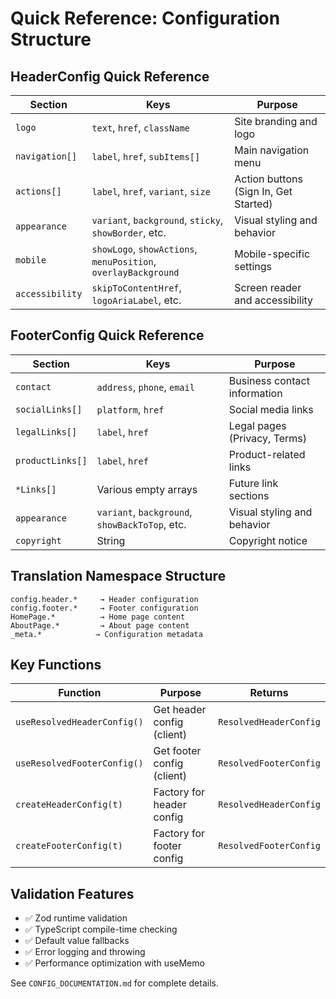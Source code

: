 # Quick Reference: Configuration Structure

## HeaderConfig Quick Reference

| Section | Keys | Purpose |
|---------|------|---------|
| `logo` | `text`, `href`, `className` | Site branding and logo |
| `navigation[]` | `label`, `href`, `subItems[]` | Main navigation menu |
| `actions[]` | `label`, `href`, `variant`, `size` | Action buttons (Sign In, Get Started) |
| `appearance` | `variant`, `background`, `sticky`, `showBorder`, etc. | Visual styling and behavior |
| `mobile` | `showLogo`, `showActions`, `menuPosition`, `overlayBackground` | Mobile-specific settings |
| `accessibility` | `skipToContentHref`, `logoAriaLabel`, etc. | Screen reader and accessibility |

## FooterConfig Quick Reference

| Section | Keys | Purpose |
|---------|------|---------|
| `contact` | `address`, `phone`, `email` | Business contact information |
| `socialLinks[]` | `platform`, `href` | Social media links |
| `legalLinks[]` | `label`, `href` | Legal pages (Privacy, Terms) |
| `productLinks[]` | `label`, `href` | Product-related links |
| `*Links[]` | Various empty arrays | Future link sections |
| `appearance` | `variant`, `background`, `showBackToTop`, etc. | Visual styling and behavior |
| `copyright` | String | Copyright notice |

## Translation Namespace Structure

```
config.header.*     → Header configuration
config.footer.*     → Footer configuration
HomePage.*          → Home page content
AboutPage.*         → About page content
_meta.*            → Configuration metadata
```

## Key Functions

| Function | Purpose | Returns |
|----------|---------|---------|
| `useResolvedHeaderConfig()` | Get header config (client) | `ResolvedHeaderConfig` |
| `useResolvedFooterConfig()` | Get footer config (client) | `ResolvedFooterConfig` |
| `createHeaderConfig(t)` | Factory for header config | `ResolvedHeaderConfig` |
| `createFooterConfig(t)` | Factory for footer config | `ResolvedFooterConfig` |

## Validation Features

- ✅ Zod runtime validation
- ✅ TypeScript compile-time checking  
- ✅ Default value fallbacks
- ✅ Error logging and throwing
- ✅ Performance optimization with useMemo

See `CONFIG_DOCUMENTATION.md` for complete details.
